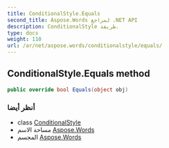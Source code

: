 ```yaml
---
title: ConditionalStyle.Equals
second_title: Aspose.Words لمراجع .NET API
description: ConditionalStyle طريقة. 
type: docs
weight: 110
url: /ar/net/aspose.words/conditionalstyle/equals/
---
```

## ConditionalStyle.Equals method

```csharp
public override bool Equals(object obj)
```

### أنظر أيضا

* class [ConditionalStyle](../)
* مساحة الاسم [Aspose.Words](../../conditionalstyle/)
* المجسم [Aspose.Words](../../../)


